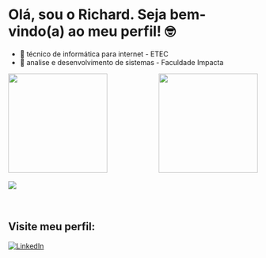 # Olá, sou o Richard. Seja bem-vindo(a) ao meu perfil! 🤓

- 📘 técnico de informática para internet - ETEC
- 📘   analise e desenvolvimento de sistemas -  Faculdade Impacta

<div style="display: flex;justify-content: space-between; align-items: center; gap: 40px;">
  <a href="https://github.com/RichardSantosPaiva">
    <img src="https://github-readme-stats.vercel.app/api?username=RichardSantosPaiva&show_icons=true&theme=radical&rank_icon=github&bg_color=1a1a1a&text_color=ffffff" height="200" />
  </a>

  <a  href="https://github.com/RichardSantosPaiva/convoychat">
    <img src="https://github-readme-stats.vercel.app/api/top-langs?username=RichardSantosPaiva&layout=compact&langs_count=8&card_width=320&bg_color=1a1a1a&text_color=ffffff" height="200" />
  </a>
</div>

<br />

<a href="https://skillicons.dev">
  <img src="https://skillicons.dev/icons?i=js,typescript,css,html,nextjs,tailwind,bootstrap,dotnet,nextjs,react,spring,mysql,docker,php,git" />
</a>

<br/>
<br/>
<br/>

## Visite meu perfil:

<a href="https://www.linkedin.com/in/richard-dos-santos-paiva-108681272/" target="_blank">
  <img src="https://img.shields.io/badge/LinkedIn-0A66C2?style=for-the-badge&logo=linkedin&logoColor=white" alt="LinkedIn" />
</a>





